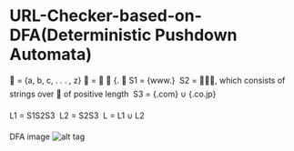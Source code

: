 # URL-Checker-based-on-DFA(Deterministic Pushdown Automata)

􀀀 = {a, b, c, . . . , z}
 = 􀀀 ∪ {.
 S1 = {www.}
 S2 = 􀀀􀀀∗, which consists of strings over 􀀀 of positive length
 S3 = {.com} ∪ {.co.jp}

L1 = S1S2S3
 L2 = S2S3
 L = L1 ∪ L2


DFA image 
![alt tag](https://github.com/virajbhalala/URL-Checker-based-on-DFA/blob/master/DFA.png)
